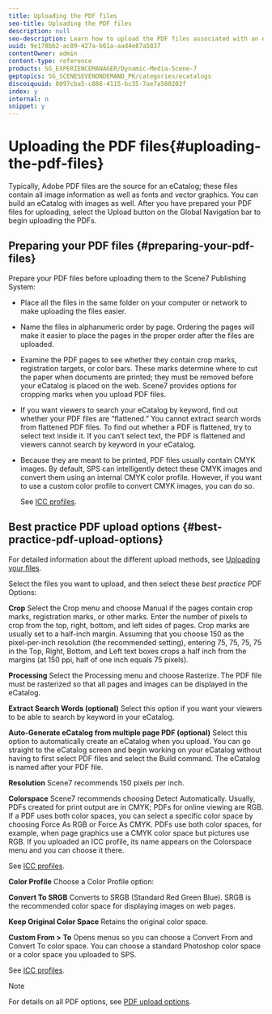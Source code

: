 ```yaml
---
title: Uploading the PDF files
seo-title: Uploading the PDF files
description: null
seo-description: Learn how to upload the PDF files associated with an eCatalog.
uuid: 9e178bb2-ac09-427a-b61a-aad4e87a5837
contentOwner: admin
content-type: reference
products: SG_EXPERIENCEMANAGER/Dynamic-Media-Scene-7
geptopics: SG_SCENESEVENONDEMAND_PK/categories/ecatalogs
discoiquuid: 0097cba5-c886-4115-bc35-7ae7a500202f
index: y
internal: n
snippet: y
---
```


# Uploading the PDF files{#uploading-the-pdf-files}

Typically, Adobe PDF files are the source for an eCatalog; these files contain all image information as well as fonts and vector graphics. You can build an eCatalog with images as well. After you have prepared your PDF files for uploading, select the Upload button on the Global Navigation bar to begin uploading the PDFs.

## Preparing your PDF files {#preparing-your-pdf-files}

Prepare your PDF files before uploading them to the Scene7 Publishing System:

* Place all the files in the same folder on your computer or network to make uploading the files easier.
* Name the files in alphanumeric order by page. Ordering the pages will make it easier to place the pages in the proper order after the files are uploaded.
* Examine the PDF pages to see whether they contain crop marks, registration targets, or color bars. These marks determine where to cut the paper when documents are printed; they must be removed before your eCatalog is placed on the web. Scene7 provides options for cropping marks when you upload PDF files.
* If you want viewers to search your eCatalog by keyword, find out whether your PDF files are “flattened.” You cannot extract search words from flattened PDF files. To find out whether a PDF is flattened, try to select text inside it. If you can’t select text, the PDF is flattened and viewers cannot search by keyword in your eCatalog. 
* Because they are meant to be printed, PDF files usually contain CMYK images. By default, SPS can intelligently detect these CMYK images and convert them using an internal CMYK color profile. However, if you want to use a custom color profile to convert CMYK images, you can do so.

  See [ICC profiles](icc-profiles.md#icc_profiles).

## Best practice PDF upload options {#best-practice-pdf-upload-options}

For detailed information about the different upload methods, see [Uploading your files](uploading-files.md#uploading_your_files).

Select the files you want to upload, and then select these *best practice* PDF Options:

**Crop** Select the Crop menu and choose Manual if the pages contain crop marks, registration marks, or other marks. Enter the number of pixels to crop from the top, right, bottom, and left sides of pages. Crop marks are usually set to a half-inch margin. Assuming that you choose 150 as the pixel-per-inch resolution (the recommended setting), entering 75, 75, 75, 75 in the Top, Right, Bottom, and Left text boxes crops a half inch from the margins (at 150 ppi, half of one inch equals 75 pixels).

**Processing** Select the Processing menu and choose Rasterize. The PDF file must be rasterized so that all pages and images can be displayed in the eCatalog.

**Extract Search Words (optional)** Select this option if you want your viewers to be able to search by keyword in your eCatalog.

**Auto-Generate eCatalog from multiple page PDF (optional)** Select this option to automatically create an eCatalog when you upload. You can go straight to the eCatalog screen and begin working on your eCatalog without having to first select PDF files and select the Build command. The eCatalog is named after your PDF file.

**Resolution** Scene7 recommends 150 pixels per inch.

**Colorspace** Scene7 recommends choosing Detect Automatically. Usually, PDFs created for print output are in CMYK; PDFs for online viewing are RGB. If a PDF uses both color spaces, you can select a specific color space by choosing Force As RGB or Force As CMYK. PDFs use both color spaces, for example, when page graphics use a CMYK color space but pictures use RGB. If you uploaded an ICC profile, its name appears on the Colorspace menu and you can choose it there.

See [ICC profiles](icc-profiles.md#icc_profiles).

**Color Profile** Choose a Color Profile option:

**Convert&#xA;To SRGB** Converts to SRGB (Standard Red Green Blue). SRGB is the recommended color space for displaying images on web pages.

**Keep Original Color Space** Retains the original color space.

**Custom From &gt; To** Opens menus so you can choose a Convert From and Convert To color space. You can choose a standard Photoshop color space or a color space you uploaded to SPS.

See [ICC profiles](icc-profiles.md#icc_profiles).

>[!NOTE]
>
>For details on all PDF options, see [PDF upload options](pdfs.md#pdf_upload_options).

